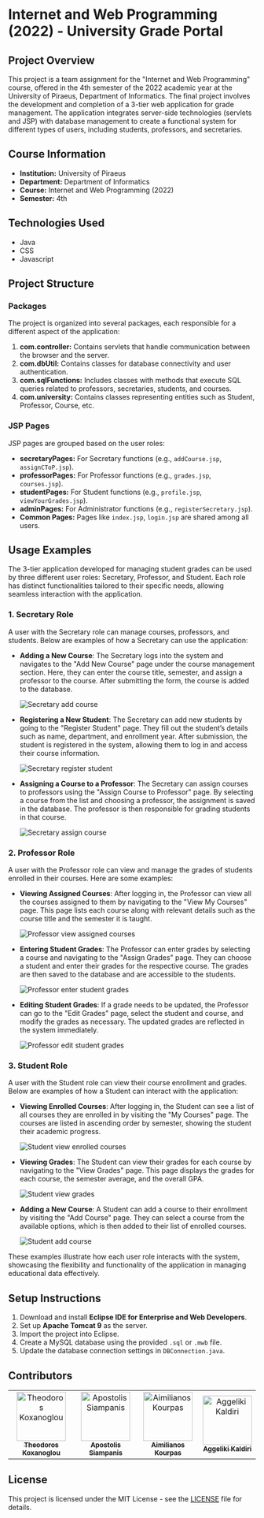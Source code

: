 # Internet and Web Programming (2022) - University Grade Portal

## Project Overview

This project is a team assignment for the "Internet and Web Programming" course, offered in the 4th semester of the 2022 academic year at the University of Piraeus, Department of Informatics. The final project involves the development and completion of a 3-tier web application for grade management. The application integrates server-side technologies (servlets and JSP) with database management to create a functional system for different types of users, including students, professors, and secretaries.

## Course Information

- **Institution:** University of Piraeus
- **Department:** Department of Informatics
- **Course:** Internet and Web Programming (2022)
- **Semester:** 4th

## Technologies Used

- Java
- CSS
- Javascript

## Project Structure

### Packages

The project is organized into several packages, each responsible for a different aspect of the application:

1. **com.controller:** Contains servlets that handle communication between the browser and the server.
2. **com.dbUtil:** Contains classes for database connectivity and user authentication.
3. **com.sqlFunctions:** Includes classes with methods that execute SQL queries related to professors, secretaries, students, and courses.
4. **com.university:** Contains classes representing entities such as Student, Professor, Course, etc.
 
### JSP Pages

JSP pages are grouped based on the user roles:

- **secretaryPages:** For Secretary functions (e.g., `addCourse.jsp`, `assignCToP.jsp`).
- **professorPages:** For Professor functions (e.g., `grades.jsp`, `courses.jsp`).
- **studentPages:** For Student functions (e.g., `profile.jsp`, `viewYourGrades.jsp`).
- **adminPages:** For Administrator functions (e.g., `registerSecretary.jsp`).
- **Common Pages:** Pages like `index.jsp`, `login.jsp` are shared among all users.

## Usage Examples

The 3-tier application developed for managing student grades can be used by three different user roles: Secretary, Professor, and Student. Each role has distinct functionalities tailored to their specific needs, allowing seamless interaction with the application.

### 1. Secretary Role
A user with the Secretary role can manage courses, professors, and students. Below are examples of how a Secretary can use the application:

- **Adding a New Course**: The Secretary logs into the system and navigates to the "Add New Course" page under the course management section. Here, they can enter the course title, semester, and assign a professor to the course. After submitting the form, the course is added to the database.

  ![Secretary add course](./images/secretary_add_course.png)

- **Registering a New Student**: The Secretary can add new students by going to the "Register Student" page. They fill out the student’s details such as name, department, and enrollment year. After submission, the student is registered in the system, allowing them to log in and access their course information.

  ![Secretary register student](./images/secretary_register_student.png)

- **Assigning a Course to a Professor**: The Secretary can assign courses to professors using the "Assign Course to Professor" page. By selecting a course from the list and choosing a professor, the assignment is saved in the database. The professor is then responsible for grading students in that course.

  ![Secretary assign course](./images/secretary_assign_course.png)

### 2. Professor Role
A user with the Professor role can view and manage the grades of students enrolled in their courses. Here are some examples:

- **Viewing Assigned Courses**: After logging in, the Professor can view all the courses assigned to them by navigating to the "View My Courses" page. This page lists each course along with relevant details such as the course title and the semester it is taught.

  ![Professor view assigned courses](./images/professor_view_assigned_courses.png)

- **Entering Student Grades**: The Professor can enter grades by selecting a course and navigating to the "Assign Grades" page. They can choose a student and enter their grades for the respective course. The grades are then saved to the database and are accessible to the students.

  ![Professor enter student grades](./images/professor_enter_student_grades.png)

- **Editing Student Grades**: If a grade needs to be updated, the Professor can go to the "Edit Grades" page, select the student and course, and modify the grades as necessary. The updated grades are reflected in the system immediately.

  ![Professor edit student grades](./images/professor_edit_student_grades.png)

### 3. Student Role
A user with the Student role can view their course enrollment and grades. Below are examples of how a Student can interact with the application:

- **Viewing Enrolled Courses**: After logging in, the Student can see a list of all courses they are enrolled in by visiting the "My Courses" page. The courses are listed in ascending order by semester, showing the student their academic progress.

  ![Student view enrolled courses](./images/student_view_enrolled_courses.png)

- **Viewing Grades**: The Student can view their grades for each course by navigating to the "View Grades" page. This page displays the grades for each course, the semester average, and the overall GPA.

  ![Student view grades](./images/student_view_grades.png)

- **Adding a New Course**: A Student can add a course to their enrollment by visiting the "Add Course" page. They can select a course from the available options, which is then added to their list of enrolled courses.

  ![Student add course](./images/student_add_course.png)

These examples illustrate how each user role interacts with the system, showcasing the flexibility and functionality of the application in managing educational data effectively.

## Setup Instructions

1. Download and install **Eclipse IDE for Enterprise and Web Developers**.
2. Set up **Apache Tomcat 9** as the server.
3. Import the project into Eclipse.
4. Create a MySQL database using the provided `.sql` or `.mwb` file.
5. Update the database connection settings in `DBConnection.java`.

## Contributors

<table>
  <tr>
    <td align="center"><a href="https://github.com/thkox"><img src="https://avatars.githubusercontent.com/u/79880468?v=4" width="100px;" alt="Theodoros Koxanoglou"/><br /><sub><b>Theodoros Koxanoglou</b></sub></a><br /></td>
    <td align="center"><a href="https://github.com/ApostolisSiampanis"><img src="https://avatars.githubusercontent.com/u/75365398?v=4" width="100px;" alt="Apostolis Siampanis"/><br /><sub><b>Apostolis Siampanis</b></sub></a><br /></td>
    <td align="center"><a href="https://github.com/AimiliosKourpas"><img src="https://avatars.githubusercontent.com/u/118211341?v=4" width="100px;" alt="Aimilianos Kourpas"/><br /><sub><b>Aimilianos Kourpas</b></sub></a><br /></td>
   <td align="center"><a href="https://www.linkedin.com/in/aggeliki-kaldiri-a5679828b/"><img src="https://media.licdn.com/dms/image/v2/D4E03AQFQCDbRH1jDkQ/profile-displayphoto-shrink_800_800/profile-displayphoto-shrink_800_800/0/1694937683354?e=1729123200&v=beta&t=sF5netTrkWAR0SREFoyJKCHzKr2wQl-FIu7TKjxllog" width="100px;" alt="Aggeliki Kaldiri"/><br /><sub><b>Aggeliki Kaldiri</b></sub></a><br /></td>
  </tr>
</table>

## License

This project is licensed under the MIT License - see the [LICENSE](./LICENSE) file for details.
